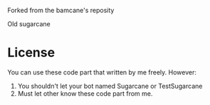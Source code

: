 Forked from the bamcane's reposity 


Old sugarcane

License
=======
You can use these code part that written by me freely.
However:
1. You shouldn't let your bot named Sugarcane or TestSugarcane
2. Must let other know these code part from me.
